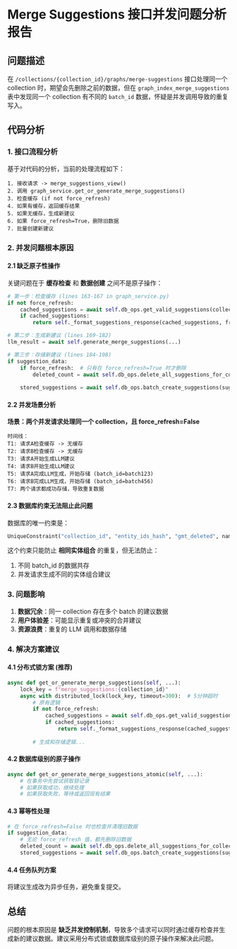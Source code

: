 # Merge Suggestions 接口并发问题分析报告

## 问题描述

在 `/collections/{collection_id}/graphs/merge-suggestions` 接口处理同一个 collection 时，期望会先删除之前的数据，但在 `graph_index_merge_suggestions` 表中发现同一个 collection 有不同的 `batch_id` 数据，怀疑是并发调用导致的重复写入。

## 代码分析

### 1. 接口流程分析

基于对代码的分析，当前的处理流程如下：

```
1. 接收请求 -> merge_suggestions_view() 
2. 调用 graph_service.get_or_generate_merge_suggestions()
3. 检查缓存 (if not force_refresh)
4. 如果有缓存，返回缓存结果
5. 如果无缓存，生成新建议
6. 如果 force_refresh=True，删除旧数据
7. 批量创建新建议
```

### 2. 并发问题根本原因

#### 2.1 缺乏原子性操作

关键问题在于 **缓存检查** 和 **数据创建** 之间不是原子操作：

```python
# 第一步：检查缓存 (lines 163-167 in graph_service.py)
if not force_refresh:
    cached_suggestions = await self.db_ops.get_valid_suggestions(collection_id)
    if cached_suggestions:
        return self._format_suggestions_response(cached_suggestions, from_cache=True)

# 第二步：生成新建议 (lines 169-182)
llm_result = await self.generate_merge_suggestions(...)

# 第三步：存储新建议 (lines 184-198)
if suggestion_data:
    if force_refresh:  # 只有在 force_refresh=True 时才删除
        deleted_count = await self.db_ops.delete_all_suggestions_for_collection(collection_id)
    
    stored_suggestions = await self.db_ops.batch_create_suggestions(suggestion_data)
```

#### 2.2 并发场景分析

**场景：两个并发请求处理同一个 collection，且 force_refresh=False**

```
时间线：
T1: 请求A检查缓存 -> 无缓存
T2: 请求B检查缓存 -> 无缓存  
T3: 请求A开始生成LLM建议
T4: 请求B开始生成LLM建议
T5: 请求A完成LLM生成，开始存储 (batch_id=batch123)
T6: 请求B完成LLM生成，开始存储 (batch_id=batch456)
T7: 两个请求都成功存储，导致重复数据
```

#### 2.3 数据库约束无法阻止此问题

数据库的唯一约束是：
```python
UniqueConstraint("collection_id", "entity_ids_hash", "gmt_deleted", name="uq_graph_index_merge_suggestion")
```

这个约束只能防止 **相同实体组合** 的重复，但无法防止：
1. 不同 batch_id 的数据共存
2. 并发请求生成不同的实体组合建议

### 3. 问题影响

1. **数据冗余**：同一 collection 存在多个 batch 的建议数据
2. **用户体验差**：可能显示重复或冲突的合并建议
3. **资源浪费**：重复的 LLM 调用和数据存储

### 4. 解决方案建议

#### 4.1 分布式锁方案 (推荐)
```python
async def get_or_generate_merge_suggestions(self, ...):
    lock_key = f"merge_suggestions:{collection_id}"
    async with distributed_lock(lock_key, timeout=300):  # 5分钟超时
        # 原有逻辑
        if not force_refresh:
            cached_suggestions = await self.db_ops.get_valid_suggestions(collection_id)
            if cached_suggestions:
                return self._format_suggestions_response(cached_suggestions, from_cache=True)
        
        # 生成和存储逻辑...
```

#### 4.2 数据库级别的原子操作
```python
async def get_or_generate_merge_suggestions_atomic(self, ...):
    # 在事务中先尝试获取锁记录
    # 如果获取成功，继续处理
    # 如果获取失败，等待或返回现有结果
```

#### 4.3 幂等性处理
```python
# 在 force_refresh=False 时也检查并清理旧数据
if suggestion_data:
    # 无论 force_refresh 值，都先删除旧数据
    deleted_count = await self.db_ops.delete_all_suggestions_for_collection(collection_id)
    stored_suggestions = await self.db_ops.batch_create_suggestions(suggestion_data)
```

#### 4.4 任务队列方案
将建议生成改为异步任务，避免重复提交。

## 总结

问题的根本原因是 **缺乏并发控制机制**，导致多个请求可以同时通过缓存检查并生成新的建议数据。建议采用分布式锁或数据库级别的原子操作来解决此问题。